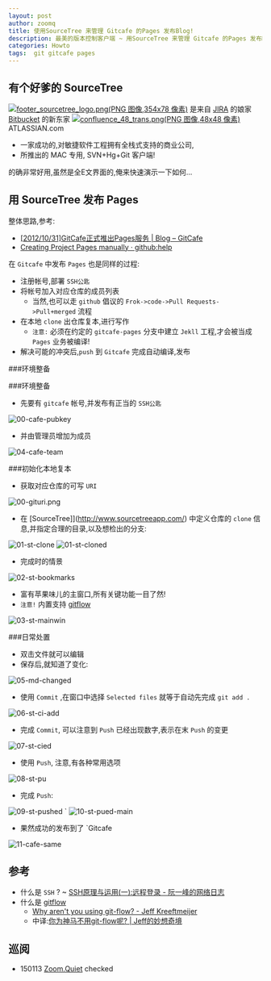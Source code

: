 ```yaml
---
layout: post
author: zoomq
title: 使用SourceTree 来管理 Gitcafe 的Pages 发布Blog!
description: 最美的版本控制客户端 ~ 用SourceTree 来管理 Gitcafe 的Pages 发布Blog!
categories: Howto
tags:  git gitcafe pages
---
```




有个好爹的 SourceTree
------------------------------

[![footer_sourcetree_logo.png(PNG 图像,354x78 像素)](http://www.sourcetreeapp.com/img/footer_sourcetree_logo.png)](http://www.sourcetreeapp.com/)
是来自 [JIRA](http://www.atlassian.com/software/jira/overview) 的娘家
[Bitbucket](https://bitbucket.org/) 的新东家
[![confluence_48_trans.png(PNG 图像,48x48 像素)](https://confluence.atlassian.com/images/logo/confluence_48_trans.png)](http://www.atlassian.com/) ATLASSIAN.com

- 一家成功的,对敏捷软件工程拥有全栈式支持的商业公司,
- 所推出的 MAC 专用, SVN+Hg+Git 客户端!

的确非常好用,虽然是全E文界面的,俺来快速演示一下如何...

<!--more-->

用 SourceTree 发布 Pages
------------------------------

整体思路,参考:

- [[2012/10/31]GitCafe正式推出Pages服务 | Blog – GitCafe](http://blog.gitcafe.com/116.html)
- [Creating Project Pages manually · github:help](https://help.github.com/articles/creating-project-pages-manually)


在 `Gitcafe` 中发布 `Pages` 也是同样的过程:

+ 注册帐号,部署 `SSH公匙`
+ 将帐号加入对应仓库的成员列表
    - 当然,也可以走 `github` 倡议的 `Frok->code->Pull Requests->Pull+merged` 流程
+ 在本地 `clone` 出仓库复本,进行写作
    - `注意:` 必须在约定的 `gitcafe-pages` 分支中建立 `Jekll` 工程,才会被当成 `Pages` 业务被编译!
+ 解决可能的冲突后,`push` 到 `Gitcafe` 完成自动编译,发布



###环境整备


###环境整备

- 先要有 `gitcafe` 帐号,并发布有正当的 `SSH公匙`

![00-cafe-pubkey](/img/sourcetree/00-cafe-pubkey.png)

- 并由管理员增加为成员

![04-cafe-team](/img/sourcetree/04-cafe-team.png)


###初始化本地复本

- 获取对应仓库的可写 `URI`

![00-gituri.png](/img/sourcetree/00-gituri.png)

- 在 [SourceTree]](http://www.sourcetreeapp.com/) 中定义仓库的 `clone` 信息,并指定合理的目录,以及想检出的分支:

![01-st-clone](/img/sourcetree/01-st-clone.png)
![01-st-cloned](/img/sourcetree/01-st-cloned.png)

- 完成时的情景

![02-st-bookmarks](/img/sourcetree/02-st-bookmarks.png)

- 富有苹果味儿的主窗口,所有关键功能一目了然!
- `注意!` 内置支持 [gitflow](https://github.com/nvie/gitflow)

![03-st-mainwin](/img/sourcetree/03-st-mainwin.png)


###日常处置

- 双击文件就可以编辑
- 保存后,就知道了变化:

![05-md-changed](/img/sourcetree/05-md-changed.png)

- 使用 `Commit` ,在窗口中选择 `Selected files` 就等于自动先完成 `git add .`

![06-st-ci-add](/img/sourcetree/06-st-ci-add.png)

- 完成 `Commit`, 可以注意到 `Push` 已经出现数字,表示在末 `Push` 的变更

![07-st-cied](/img/sourcetree/07-st-cied.png)

- 使用 `Push`, 注意,有各种常用选项

![08-st-pu](/img/sourcetree/08-st-pu.png)

- 完成 `Push`:

![09-st-pushed](/img/sourcetree/09-st-pushed.png)
`
![10-st-pued-main](/img/sourcetree/10-st-pued-main.png)


- 果然成功的发布到了 `Gitcafe

![11-cafe-same](/img/sourcetree/11-cafe-same.png)



参考
------------------------------

- 什么是 `SSH` ? ~ [SSH原理与运用(一):远程登录 - 阮一峰的网络日志](http://www.ruanyifeng.com/blog/2011/12/ssh_remote_login.html)
- 什么是 [gitflow](https://github.com/nvie/gitflow)
    - [Why aren't you using git-flow? - Jeff Kreeftmeijer](http://jeffkreeftmeijer.com/2010/why-arent-you-using-git-flow/)
    - 中译:[你为神马不用git-flow呢? | Jeff的妙想奇境](http://www.jeffkit.info/2010/12/860/)



## 巡阅
- 150113 [Zoom.Quiet](http://zoomquiet.io/) checked




